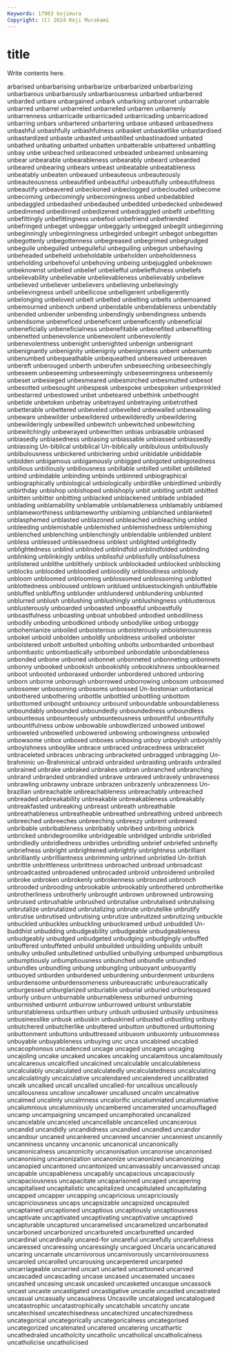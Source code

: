 ```yaml
---
Keywords: 17983 kojimura
Copyright: (C) 2024 Koji Murakami
---
```


# title

Write contents here.



arbarised unbarbarising unbarbarize unbarbarized unbarbarizing unbarbarous unbarbarously unbarbarousness unbarbed unbarbered
unbarded unbare unbargained unbark unbarking unbaronet unbarrable unbarred unbarrel unbarreled
unbarrelled unbarren unbarrenly unbarrenness unbarricade unbarricaded unbarricading unbarricadoed unbarring unbars
unbartered unbartering unbase unbased unbasedness unbashful unbashfully unbashfulness unbasket unbasketlike
unbastardised unbastardized unbaste unbasted unbastilled unbastinadoed unbated unbathed unbating unbatted
unbatten unbatterable unbattered unbattling unbay unbe unbeached unbeaconed unbeaded unbeamed
unbeaming unbear unbearable unbearableness unbearably unbeard unbearded unbeared unbearing unbears
unbeast unbeatable unbeatableness unbeatably unbeaten unbeaued unbeauteous unbeauteously unbeauteousness unbeautified
unbeautiful unbeautifully unbeautifulness unbeautify unbeavered unbeckoned unbeclogged unbeclouded unbecome unbecoming
unbecomingly unbecomingness unbed unbedabbled unbedaggled unbedashed unbedaubed unbedded unbedecked unbedewed
unbedimmed unbedinned unbedizened unbedraggled unbefit unbefitting unbefittingly unbefittingness unbefool unbefriend
unbefriended unbefringed unbeget unbeggar unbeggarly unbegged unbegilt unbeginning unbeginningly unbeginningness
unbegirded unbegirt unbegot unbegotten unbegottenly unbegottenness unbegreased unbegrimed unbegrudged unbeguile
unbeguiled unbeguileful unbeguiling unbegun unbehaving unbeheaded unbeheld unbeholdable unbeholden unbeholdenness
unbeholding unbehoveful unbehoving unbeing unbejuggled unbeknown unbeknownst unbelied unbelief unbeliefful
unbelieffulness unbeliefs unbelievability unbelievable unbelievableness unbelievably unbelieve unbelieved unbeliever unbelievers
unbelieving unbelievingly unbelievingness unbell unbellicose unbelligerent unbelligerently unbelonging unbeloved unbelt
unbelted unbelting unbelts unbemoaned unbemourned unbench unbend unbendable unbendableness unbendably
unbended unbender unbending unbendingly unbendingness unbends unbendsome unbeneficed unbeneficent unbeneficently
unbeneficial unbeneficially unbeneficialness unbenefitable unbenefited unbenefiting unbenetted unbenevolence unbenevolent unbenevolently
unbenevolentness unbenight unbenighted unbenign unbenignant unbenignantly unbenignity unbenignly unbenignness unbent
unbenumb unbenumbed unbequeathable unbequeathed unbereaved unbereaven unbereft unberouged unberth unberufen
unbeseeching unbeseechingly unbeseem unbeseeming unbeseemingly unbeseemingness unbeseemly unbeset unbesieged unbesmeared
unbesmirched unbesmutted unbesot unbesotted unbesought unbespeak unbespoke unbespoken unbesprinkled unbestarred
unbestowed unbet unbeteared unbethink unbethought unbetide unbetoken unbetray unbetrayed unbetraying
unbetrothed unbetterable unbettered unbeveled unbevelled unbewailed unbewailing unbeware unbewilder unbewildered
unbewilderedly unbewildering unbewilderingly unbewilled unbewitch unbewitched unbewitching unbewitchingly unbewrayed unbewritten
unbias unbiasable unbiased unbiasedly unbiasedness unbiasing unbiassable unbiassed unbiassedly unbiassing
Un-biblical unbiblical Un-biblically unbibulous unbibulously unbibulousness unbickered unbickering unbid unbidable
unbiddable unbidden unbigamous unbigamously unbigged unbigoted unbigotedness unbilious unbiliously unbiliousness
unbillable unbilled unbillet unbilleted unbind unbindable unbinding unbinds unbinned unbiographical
unbiographically unbiological unbiologically unbirdlike unbirdlimed unbirdly unbirthday unbishop unbishoped unbishoply
unbit unbiting unbitt unbitted unbitten unbitter unbitting unblacked unblackened unblade
unbladed unblading unblamability unblamable unblamableness unblamably unblamed unblameworthiness unblameworthy unblaming
unblanched unblanketed unblasphemed unblasted unblazoned unbleached unbleaching unbled unbleeding unblemishable
unblemished unblemishedness unblemishing unblenched unblenching unblenchingly unblendable unblended unblent unbless
unblessed unblessedness unblest unblighted unblightedly unblightedness unblind unblinded unblindfold unblindfolded
unblinding unblinking unblinkingly unbliss unblissful unblissfully unblissfulness unblistered unblithe unblithely
unblock unblockaded unblocked unblocking unblocks unblooded unbloodied unbloodily unbloodiness unbloody
unbloom unbloomed unblooming unblossomed unblossoming unblotted unblottedness unbloused unblown unblued
unbluestockingish unbluffable unbluffed unbluffing unblunder unblundered unblundering unblunted unblurred unblush
unblushing unblushingly unblushingness unblusterous unblusterously unboarded unboasted unboastful unboastfully unboastfulness
unboasting unboat unbobbed unbodied unbodiliness unbodily unboding unbodkined unbody unbodylike
unbog unboggy unbohemianize unboiled unboisterous unboisterously unboisterousness unbokel unbold unbolden
unboldly unboldness unbolled unbolster unbolstered unbolt unbolted unbolting unbolts unbombarded
unbombast unbombastic unbombastically unbombed unbondable unbondableness unbonded unbone unboned unbonnet
unbonneted unbonneting unbonnets unbonny unbooked unbookish unbookishly unbookishness unbooklearned unboot
unbooted unboraxed unborder unbordered unbored unboring unborn unborne unborough unborrowed
unborrowing unbosom unbosomed unbosomer unbosoming unbosoms unbossed Un-bostonian unbotanical unbothered
unbothering unbottle unbottled unbottling unbottom unbottomed unbought unbouncy unbound unboundable
unboundableness unboundably unbounded unboundedly unboundedness unboundless unbounteous unbounteously unbounteousness unbountiful
unbountifully unbountifulness unbow unbowable unbowdlerized unbowed unbowel unboweled unbowelled unbowered
unbowing unbowingness unbowled unbowsome unbox unboxed unboxes unboxing unboy unboyish
unboyishly unboyishness unboylike unbrace unbraced unbracedness unbracelet unbraceleted unbraces unbracing
unbracketed unbragged unbragging Un-brahminic un-Brahminical unbraid unbraided unbraiding unbraids unbrailed
unbrained unbrake unbraked unbrakes unbran unbranched unbranching unbrand unbranded unbrandied
unbrave unbraved unbravely unbraveness unbrawling unbrawny unbraze unbrazen unbrazenly unbrazenness
Un-brazilian unbreachable unbreachableness unbreachably unbreached unbreaded unbreakability unbreakable unbreakableness unbreakably
unbreakfasted unbreaking unbreast unbreath unbreathable unbreathableness unbreatheable unbreathed unbreathing unbred
unbreech unbreeched unbreeches unbreeching unbreezy unbrent unbrewed unbribable unbribableness unbribably
unbribed unbribing unbrick unbricked unbridegroomlike unbridgeable unbridged unbridle unbridled unbridledly
unbridledness unbridles unbridling unbrief unbriefed unbriefly unbriefness unbright unbrightened unbrightly
unbrightness unbrilliant unbrilliantly unbrilliantness unbrimming unbrined unbristled Un-british unbrittle unbrittleness
unbrittness unbroached unbroad unbroadcast unbroadcasted unbroadened unbrocaded unbroid unbroidered unbroiled
unbroke unbroken unbrokenly unbrokenness unbronzed unbrooch unbrooded unbrooding unbrookable unbrookably
unbrothered unbrotherlike unbrotherliness unbrotherly unbrought unbrown unbrowned unbrowsing unbruised unbrushable
unbrushed unbrutalise unbrutalised unbrutalising unbrutalize unbrutalized unbrutalizing unbrute unbrutelike unbrutify
unbrutise unbrutised unbrutising unbrutize unbrutized unbrutizing unbuckle unbuckled unbuckles unbuckling
unbuckramed unbud unbudded Un-buddhist unbudding unbudgeability unbudgeable unbudgeableness unbudgeably unbudged
unbudgeted unbudging unbudgingly unbuffed unbuffered unbuffeted unbuild unbuilded unbuilding unbuilds
unbuilt unbulky unbulled unbulletined unbullied unbullying unbumped unbumptious unbumptiously unbumptiousness
unbunched unbundle unbundled unbundles unbundling unbung unbungling unbuoyant unbuoyantly unbuoyed
unburden unburdened unburdening unburdenment unburdens unburdensome unburdensomeness unbureaucratic unbureaucratically unburgessed
unburglarized unburiable unburial unburied unburlesqued unburly unburn unburnable unburnableness unburned
unburning unburnished unburnt unburrow unburrowed unburst unburstable unburstableness unburthen unbury
unbush unbusied unbusily unbusiness unbusinesslike unbusk unbuskin unbuskined unbusted unbustling
unbusy unbutchered unbutcherlike unbuttered unbutton unbuttoned unbuttoning unbuttonment unbuttons unbuttressed
unbuxom unbuxomly unbuxomness unbuyable unbuyableness unbuying unc unca uncabined uncabled
uncacophonous uncadenced uncage uncaged uncages uncaging uncajoling uncake uncaked uncakes
uncaking uncalamitous uncalamitously uncalcareous uncalcified uncalcined uncalculable uncalculableness uncalculably uncalculated
uncalculatedly uncalculatedness uncalculating uncalculatingly uncalculative uncalendared uncalendered uncalibrated uncalk uncalked
uncall uncalled uncalled-for uncallous uncallously uncallousness uncallow uncallower uncallused uncalm
uncalmative uncalmed uncalmly uncalmness uncalorific uncalumniated uncalumniative uncalumnious uncalumniously uncambered
uncamerated uncamouflaged uncamp uncampaigning uncamped uncamphorated uncanalized uncancelable uncanceled uncancellable
uncancelled uncancerous uncandid uncandidly uncandidness uncandied uncandled uncandor uncandour uncaned
uncankered uncanned uncannier uncanniest uncannily uncanniness uncanny uncanonic uncanonical uncanonically
uncanonicalness uncanonicity uncanonisation uncanonise uncanonised uncanonising uncanonization uncanonize uncanonized uncanonizing
uncanopied uncantoned uncantonized uncanvassably uncanvassed uncap uncapable uncapableness uncapably uncapacious
uncapaciously uncapaciousness uncapacitate uncaparisoned uncaped uncapering uncapitalised uncapitalistic uncapitalized uncapitulated
uncapitulating uncapped uncapper uncapping uncapricious uncapriciously uncapriciousness uncaps uncapsizable uncapsized
uncapsuled uncaptained uncaptioned uncaptious uncaptiously uncaptiousness uncaptivate uncaptivated uncaptivating uncaptivative
uncaptived uncapturable uncaptured uncaramelised uncaramelized uncarbonated uncarboned uncarbonized uncarbureted uncarburetted
uncarded uncardinal uncardinally uncared-for uncareful uncarefully uncarefulness uncaressed uncaressing uncaressingly
uncargoed Uncaria uncaricatured uncaring uncarnate uncarnivorous uncarnivorously uncarnivorousness uncaroled uncarolled
uncarousing uncarpentered uncarpeted uncarriageable uncarried uncart uncarted uncartooned uncarved uncascaded
uncascading uncase uncased uncasemated uncases uncashed uncasing uncask uncasked uncasketed
uncasque uncassock uncast uncaste uncastigated uncastigative uncastle uncastled uncastrated uncasual
uncasually uncasualness Uncasville uncataloged uncatalogued uncatastrophic uncatastrophically uncatchable uncatchy uncate
uncatechised uncatechisedness uncatechized uncatechizedness uncategorical uncategorically uncategoricalness uncategorised uncategorized uncatenated
uncatered uncatering uncathartic uncathedraled uncatholcity uncatholic uncatholical uncatholicalness uncatholicise uncatholicised

